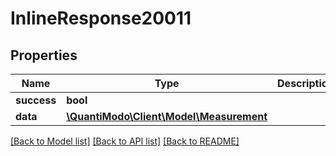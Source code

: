 # InlineResponse20011

## Properties
Name | Type | Description | Notes
------------ | ------------- | ------------- | -------------
**success** | **bool** |  | [optional] 
**data** | [**\QuantiModo\Client\Model\Measurement**](Measurement.md) |  | [optional]

[[Back to Model list]](../README.md#documentation-for-models) [[Back to API list]](../README.md#documentation-for-api-endpoints) [[Back to README]](../README.md)


